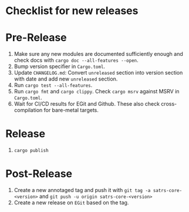 Checklist for new releases
=======

# Pre-Release

1. Make sure any new modules are documented sufficiently enough and check docs with
   `cargo doc --all-features --open`.
2. Bump version specifier in `Cargo.toml`.
3. Update `CHANGELOG.md`: Convert `unreleased` section into version section with date and add new
   `unreleased` section.
4. Run `cargo test --all-features`.
5. Run `cargo fmt` and `cargo clippy`. Check `cargo msrv` against MSRV in `Cargo.toml`.
6. Wait for CI/CD results for EGit and Github. These also check cross-compilation for bare-metal
   targets.

# Release

1. `cargo publish`

# Post-Release

1. Create a new annotaged tag and push it with `git tag -a satrs-core-<version>` and
   `git push -u origin satrs-core-<version>`
2. Create a new release on `EGit` based on the tag.

